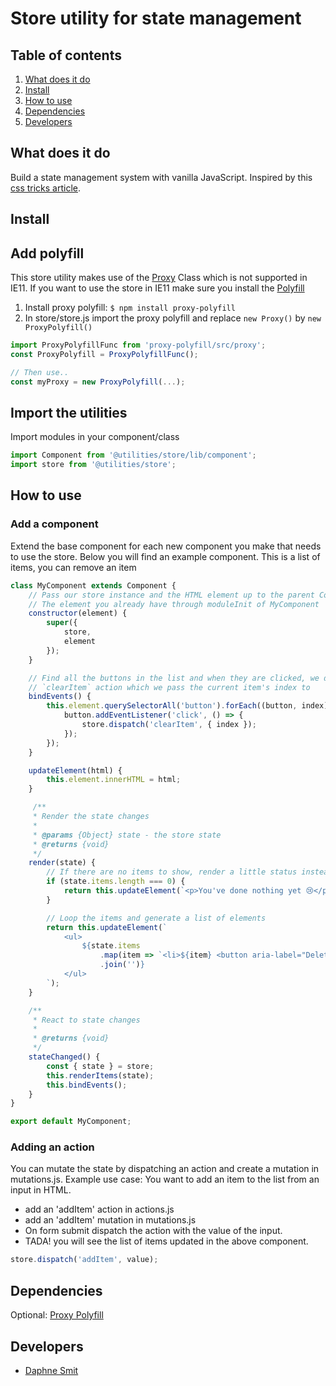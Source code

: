# Store utility for state management

## Table of contents

1. [What does it do](#markdown-header-what-does-it-do)
2. [Install](#markdown-header-install)
3. [How to use](#markdown-header-how-to-use)
4. [Dependencies](#markdown-header-dependencies)
5. [Developers](#markdown-header-developers)

## What does it do

Build a state management system with vanilla JavaScript.
Inspired by this [css tricks article](https://css-tricks.com/build-a-state-management-system-with-vanilla-javascript/).

## Install

## Add polyfill
This store utility makes use of the [Proxy](https://developer.mozilla.org/en-US/docs/Web/JavaScript/Reference/Global_Objects/Proxy) Class which is not supported in IE11.
If you want to use the store in IE11 make sure you install the [Polyfill](https://github.com/GoogleChrome/proxy-polyfill)

1. Install proxy polyfill: ```$ npm install proxy-polyfill```
2. In store/store.js import the proxy polyfill and replace ```new Proxy()``` by ```new ProxyPolyfill()```

```javascript
import ProxyPolyfillFunc from 'proxy-polyfill/src/proxy';
const ProxyPolyfill = ProxyPolyfillFunc();

// Then use..
const myProxy = new ProxyPolyfill(...);
```

## Import the utilities

Import modules in your component/class

```javascript
import Component from '@utilities/store/lib/component';
import store from '@utilities/store';
```

## How to use

### Add a component

Extend the base component for each new component you make that needs to use the store.
Below you will find an example component.
This is a list of items, you can remove an item

```javascript
class MyComponent extends Component {
    // Pass our store instance and the HTML element up to the parent Component
    // The element you already have through moduleInit of MyComponent
    constructor(element) {
        super({
            store,
            element
        });
    }

    // Find all the buttons in the list and when they are clicked, we dispatch a
    // `clearItem` action which we pass the current item's index to
    bindEvents() {
        this.element.querySelectorAll('button').forEach((button, index) => {
            button.addEventListener('click', () => {
                store.dispatch('clearItem', { index });
            });
        });
    }

    updateElement(html) {
        this.element.innerHTML = html;
    }

     /**
     * Render the state changes
     *
     * @params {Object} state - the store state
     * @returns {void}
     */
    render(state) {
        // If there are no items to show, render a little status instead
        if (state.items.length === 0) {
            return this.updateElement(`<p>You've done nothing yet 😢</p>`);
        }

        // Loop the items and generate a list of elements
        return this.updateElement(`
            <ul>
                ${state.items
                    .map(item => `<li>${item} <button aria-label="Delete this item">×</button></li>`);
                    .join('')}
            </ul>
        `);
    }

    /**
     * React to state changes
     *
     * @returns {void}
     */
    stateChanged() {
        const { state } = store;
        this.renderItems(state);
        this.bindEvents();
    }
}

export default MyComponent;
```

### Adding an action

You can mutate the state by dispatching an action and create a mutation in mutations.js.
Example use case:
You want to add an item to the list from an input in HTML.

-   add an 'addItem' action in actions.js
-   add an 'addItem' mutation in mutations.js
-   On form submit dispatch the action with the value of the input.
-   TADA! you will see the list of items updated in the above component.

```javascript
store.dispatch('addItem', value);
```

## Dependencies

Optional:
[Proxy Polyfill](https://github.com/GoogleChrome/proxy-polyfill)

## Developers

-   [Daphne Smit](mailto:daphne.smit@deptagency.com)
